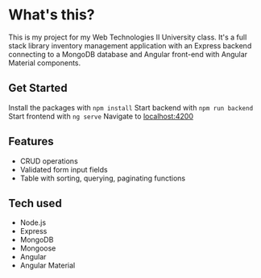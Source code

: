 # What's this?

This is my project for my Web Technologies II University class.
It's a full stack library inventory management application with an Express backend connecting to a MongoDB database and Angular front-end with Angular Material components.

## Get Started

Install the packages with `npm install`
Start backend with `npm run backend`
Start frontend with `ng serve`
Navigate to <localhost:4200>

## Features

- CRUD operations
- Validated form input fields
- Table with sorting, querying, paginating functions

## Tech used

- Node.js
- Express
- MongoDB
- Mongoose
- Angular
- Angular Material
